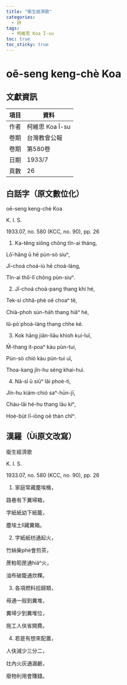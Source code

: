 ```yaml
---
title: "衛生經濟歌"
categories:
  - 詩
tags:
  - 柯維思 Koa Î-su
toc: true
toc_sticky: true
---
```


# oē-seng keng-chè Koa

## 文獻資訊

| 項目 | 資料 |
|---|---|
| 作者 | 柯維思 Koa Î-su |
| 卷期 | 台灣教會公報 |
| 卷期 | 第580卷 |
| 日期 | 1933/7 |
| 頁數 | 26 |

## 白話字（原文數位化）

oē-seng keng-chè Koa

K. I. S.

1933.07, no. 580 (KCC, no. 90), pp. 26

1. Ka-têng siông chông tîn-ai tháng,

Lō͘-hāng ū hē pùn-sò siuⁿ,

Jī-choá choá-iù hē choá-láng,

Tîn-ai thô͘-lî chông pùn-siuⁿ.

2. Jī-choá choá-pang thang khí hé,

Tek-si chhâ-phè oē choaⁿ tê,

Chià-phoh sún-ha̍h thang hiâⁿ hé,

Iû-pò͘ phoà-láng thang chhe ké.

3. Kok hāng jiân-liāu khioh kui-luī,

M̄-thang it-poaⁿ kàu pùn-tui,

Pùn-sò chió kàu pùn-tui uī,

Thoa-kang jîn-hu séng khai-huì.

4. Nā-sī ū siūⁿ lâi phoè-tì,

Jîn-hu kiám-chió saⁿ-hūn-jī,

Chàu-lāi hé-hu thang lāu kiⁿ,

Hoè-bu̍t lī-iōng oē thàn chîⁿ.

## 漢羅（Ùi原文改寫）

衛生經濟歌

K. I. S.

1933.07, no. 580 (KCC, no. 90), pp. 26

1. 家庭常藏塵埃桶，

路巷有下糞埽箱，

字紙紙幼下紙籠，

塵埃土lî藏糞箱。

2. 字紙紙枋通起火，

竹絲柴phè會煎茶，

蔗粕筍匣通hiâⁿ火，

油布破籠通炊粿。

3. 各項燃料拾歸類，

毋通一般到糞堆，

糞埽少到糞堆位，

拖工人伕省開費。

4. 若是有想來配置，

人伕減少三分二，

灶內火灰通漏鹼，

廢物利用會賺錢。

